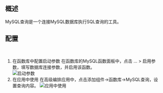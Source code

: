 ## 概述

MySQL查询是一个连接MySQL数据库执行SQL查询的工具。


## 配置
 
1. 在函数库中配置启动参数
在函数库的MySQL函数面板中，点击 … > 启用参数，填写数据库连接参数，并启用该函数。   
![启动参数](/ui/tool/img/MySQL_setting.jpg)
2. 在应用中使用
在高级编排应用中，点击添加组件->函数库->MySQL查询，设置查询内容。
![应用中使用](/ui/tool/img/MySQL_app_used.jpg)
 